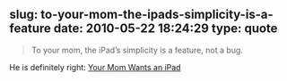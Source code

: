 slug: to-your-mom-the-ipads-simplicity-is-a-feature
date: 2010-05-22 18:24:29
type: quote
---

> To your mom, the iPad’s simplicity is a feature, not a bug.

He is definitely right: [Your Mom Wants an iPad](http://theappleblog.com/2010/05/21/your-mom-wants-an-ipad/?utm_source=feedburner&utm_medium=feed&utm_campaign=Feed%3A+TheAppleBlog+%28TheAppleBlog%29)
